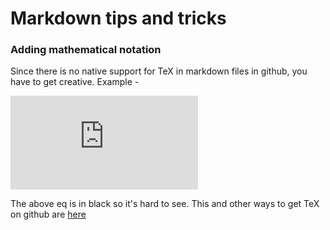 # Markdown tips and tricks

### Adding mathematical notation

Since there is no native support for TeX in markdown files in github, you have to get creative. Example -

![equation](https://latex.codecogs.com/svg.latex?%5Cbg_white%20w_0%20&plus;%20%5Csum%20_%7Bi%20%3D%201%7D%20%5E%7Bn%7D%20w_ix_i)

The above eq is in black so it's hard to see. This and other ways to get TeX on github are [here](https://stackoverflow.com/questions/35498525/latex-rendering-in-readme-md-on-github)
